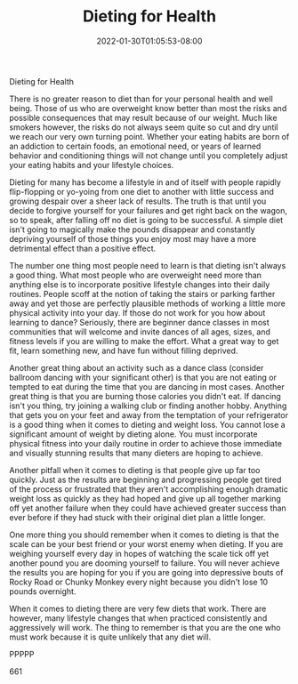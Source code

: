 ﻿---
title: "Dieting for Health"
date: 2022-01-30T01:05:53-08:00
description: "TXT Tips for Web Success"
featured_image: "/images/TXT.jpg"
tags: ["TXT"]
---

Dieting for Health

There is no greater reason to diet than for your personal health and well being. Those of us who are overweight know better than most the risks and possible consequences that may result because of our weight. Much like smokers however, the risks do not always seem quite so cut and dry until we reach our very own turning point. Whether your eating habits are born of an addiction to certain foods, an emotional need, or years of learned behavior and conditioning things will not change until you completely adjust your eating habits and your lifestyle choices.

Dieting for many has become a lifestyle in and of itself with people rapidly flip-flopping or yo-yoing from one diet to another with little success and growing despair over a sheer lack of results. The truth is that until you decide to forgive yourself for your failures and get right back on the wagon, so to speak, after falling off no diet is going to be successful. A simple diet isn't going to magically make the pounds disappear and constantly depriving yourself of those things you enjoy most may have a more detrimental effect than a positive effect.

The number one thing most people need to learn is that dieting isn't always a good thing. What most people who are overweight need more than anything else is to incorporate positive lifestyle changes into their daily routines. People scoff at the notion of taking the stairs or parking farther away and yet those are perfectly plausible methods of working a little more physical activity into your day. If those do not work for you how about learning to dance? Seriously, there are beginner dance classes in most communities that will welcome and invite dances of all ages, sizes, and fitness levels if you are willing to make the effort. What a great way to get fit, learn something new, and have fun without filling deprived. 

Another great thing about an activity such as a dance class (consider ballroom dancing with your significant other) is that you are not eating or tempted to eat during the time that you are dancing in most cases. Another great thing is that you are burning those calories you didn't eat. If dancing isn't you thing, try joining a walking club or finding another hobby. Anything that gets you on your feet and away from the temptation of your refrigerator is a good thing when it comes to dieting and weight loss. You cannot lose a significant amount of weight by dieting alone. You must incorporate physical fitness into your daily routine in order to achieve those immediate and visually stunning results that many dieters are hoping to achieve.

Another pitfall when it comes to dieting is that people give up far too quickly. Just as the results are beginning and progressing people get tired of the process or frustrated that they aren't accomplishing enough dramatic weight loss as quickly as they had hoped and give up all together marking off yet another failure when they could have achieved greater success than ever before if they had stuck with their original diet plan a little longer.

One more thing you should remember when it comes to dieting is that the scale can be your best friend or your worst enemy when dieting. If you are weighing yourself every day in hopes of watching the scale tick off yet another pound you are dooming yourself to failure. You will never achieve the results you are hoping for you if you are going into depressive bouts of Rocky Road or Chunky Monkey every night because you didn't lose 10 pounds overnight. 

When it comes to dieting there are very few diets that work. There are however, many lifestyle changes that when practiced consistently and aggressively will work. The thing to remember is that you are the one who must work because it is quite unlikely that any diet will. 

PPPPP

661


